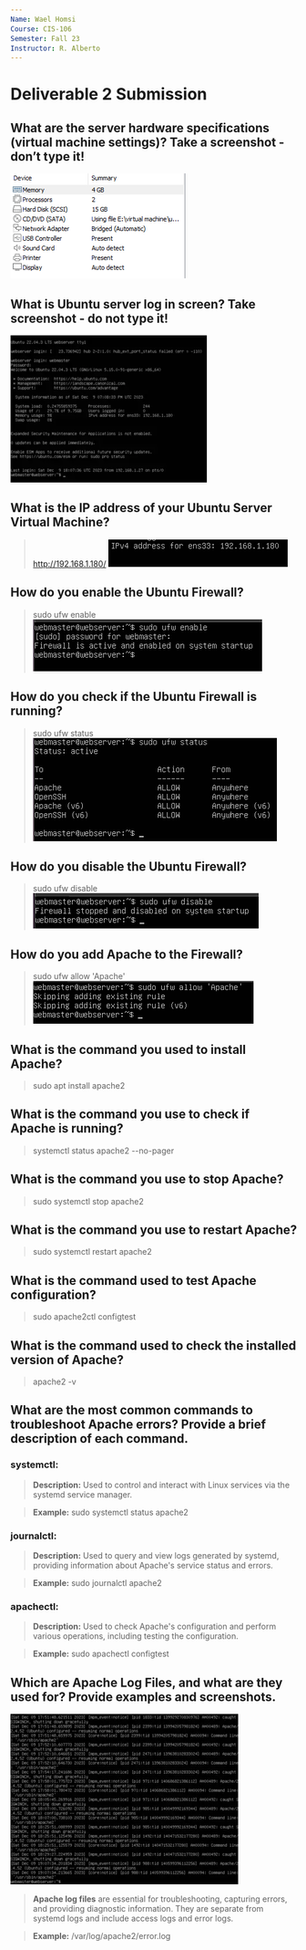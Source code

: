 ```yaml
---
Name: Wael Homsi
Course: CIS-106
Semester: Fall 23
Instructor: R. Alberto
---
```


# Deliverable 2 Submission



## What are the server hardware specifications (virtual machine settings)? Take a screenshot - don’t type it!

![q1](q1.png)

## What is Ubuntu server log in screen? Take screenshot - do not type it!

![q2](q2.png)

## What is the IP address of your Ubuntu Server Virtual Machine?

> http://192.168.1.180/
![q3](q3.png)

## How do you enable the Ubuntu Firewall?

> sudo ufw enable
![q4](q4.png)

## How do you check if the Ubuntu Firewall is running?

> sudo ufw status
![q5](q5.png)

## How do you disable the Ubuntu Firewall?

> sudo ufw disable
![q6](q6.png)

## How do you add Apache to the Firewall?

> sudo ufw allow 'Apache'
![q7](q7.png)

## What is the command you used to install Apache?

> sudo apt install apache2

## What is the command you use to check if Apache is running?

> systemctl status apache2 --no-pager

## What is the command you use to stop Apache?

> sudo systemctl stop apache2

## What is the command you use to restart Apache?

> sudo systemctl restart apache2

## What is the command used to test Apache configuration?

> sudo apache2ctl configtest

## What is the command used to check the installed version of Apache?

> apache2 -v

## What are the most common commands to troubleshoot Apache errors? Provide a brief description of each command.

### systemctl:

>**Description:** Used to control and interact with Linux services via the systemd service manager.

>**Example:** sudo systemctl status apache2 

### journalctl:

>**Description:** Used to query and view logs generated by systemd, providing information about Apache's service status and errors.

>**Example:** sudo journalctl apache2

### apachectl:

>**Description:** Used to check Apache's configuration and perform various operations, including testing the configuration.

>**Example:** sudo apachectl configtest

## Which are Apache Log Files, and what are they used for? Provide examples and screenshots.

![q15](q15.png)

> **Apache log files** are essential for troubleshooting, capturing errors, and providing diagnostic information. They are separate from systemd logs and include access logs and error logs.

>**Example:** /var/log/apache2/error.log